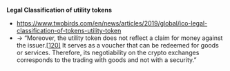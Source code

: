 **Legal Classification of utility tokens**

+ https://www.twobirds.com/en/news/articles/2019/global/ico-legal-classification-of-tokens-utility-token
+ → “Moreover, the utility token does not reflect a claim for money against the issuer.[[120\]](file:///C:/NRPortbl/Admin/ANMD/41023942_1.docx#_ftn12) It serves as a voucher that can be redeemed for goods or services. Therefore, its negotiability on the crypto exchanges corresponds to the trading with goods and not with a security.”

